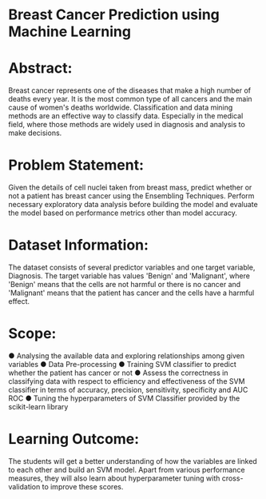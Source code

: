 # Breast Cancer Prediction using Machine Learning 
# Abstract:
  Breast cancer represents one of the diseases that make a high number of deaths every
year. It is the most common type of all cancers and the main cause of women's deaths
worldwide. Classification and data mining methods are an effective way to classify data.
Especially in the medical field, where those methods are widely used in diagnosis and
analysis to make decisions.
# Problem Statement:
  Given the details of cell nuclei taken from breast mass, predict whether or not a patient
has breast cancer using the Ensembling Techniques. Perform necessary exploratory
data analysis before building the model and evaluate the model based on performance
metrics other than model accuracy.
# Dataset Information:
  The dataset consists of several predictor variables and one target variable, Diagnosis.
The target variable has values 'Benign' and 'Malignant', where 'Benign' means that the
cells are not harmful or there is no cancer and 'Malignant' means that the patient has
cancer and the cells have a harmful effect.
# Scope:
  ● Analysing the available data and exploring relationships among given variables
  ● Data Pre-processing
  ● Training SVM classifier to predict whether the patient has cancer or not
  ● Assess the correctness in classifying data with respect to efficiency and effectiveness of
the SVM classifier in terms of accuracy, precision, sensitivity, specificity and AUC ROC
  ● Tuning the hyperparameters of SVM Classifier provided by the scikit-learn library
# Learning Outcome:
  The students will get a better understanding of how the variables are linked to each
other and build an SVM model. Apart from various performance measures, they will also
learn about hyperparameter tuning with cross-validation to improve these scores.
